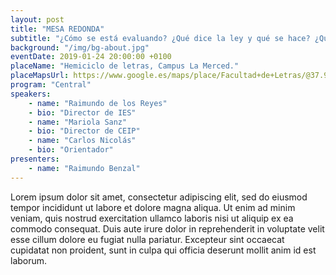 ```yaml
---
layout: post
title: "MESA REDONDA"
subtitle: "¿Cómo se está evaluando? ¿Qué dice la ley y qué se hace? ¿Quién lo hace bien?"
background: "/img/bg-about.jpg"
eventDate: 2019-01-24 20:00:00 +0100
placeName: "Hemiciclo de letras, Campus La Merced."
placeMapsUrl: https://www.google.es/maps/place/Facultad+de+Letras/@37.988031,-1.1285388,17z/data=!3m1!4b1!4m5!3m4!1s0xd63821a11eb1df1:0x6eef2c7756be7e95!8m2!3d37.9880268!4d-1.1263501
program: "Central"
speakers:
    - name: "Raimundo de los Reyes"
    - bio: "Director de IES"
    - name: "Mariola Sanz"
    - bio: "Director de CEIP"
    - name: "Carlos Nicolás"
    - bio: "Orientador"
presenters:
    - name: "Raimundo Benzal"
---
```


Lorem ipsum dolor sit amet, consectetur adipiscing elit, sed do eiusmod tempor incididunt ut labore et dolore magna aliqua. Ut enim ad minim veniam, quis nostrud exercitation ullamco laboris nisi ut aliquip ex ea commodo consequat. Duis aute irure dolor in reprehenderit in voluptate velit esse cillum dolore eu fugiat nulla pariatur. Excepteur sint occaecat cupidatat non proident, sunt in culpa qui officia deserunt mollit anim id est laborum.